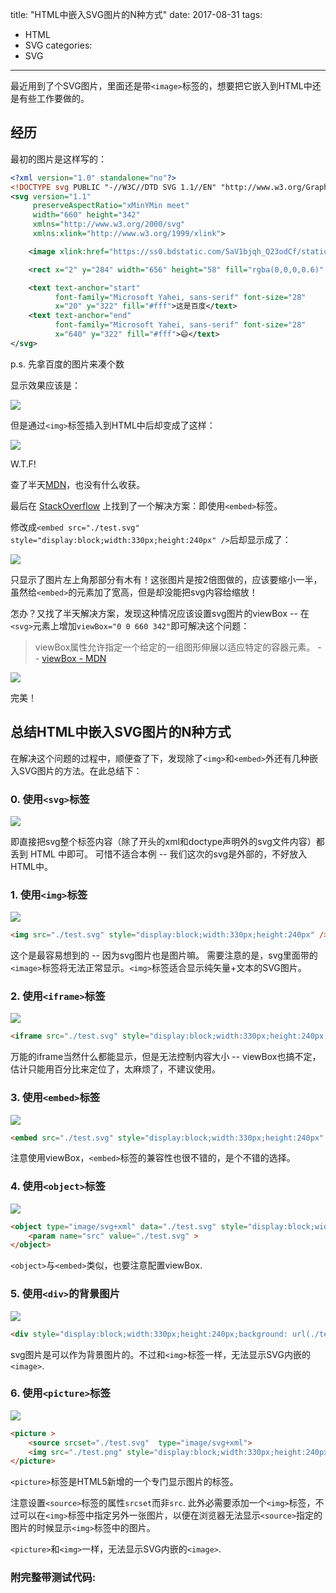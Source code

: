 title: "HTML中嵌入SVG图片的N种方式"
date: 2017-08-31
tags:
  - HTML
  - SVG
categories: 
  - SVG
---

最近用到了个SVG图片，里面还是带`<image>`标签的，想要把它嵌入到HTML中还是有些工作要做的。

<!-- more -->

## 经历

最初的图片是这样写的：

```svg
<?xml version="1.0" standalone="no"?>
<!DOCTYPE svg PUBLIC "-//W3C//DTD SVG 1.1//EN" "http://www.w3.org/Graphics/SVG/1.1/DTD/svg11.dtd">
<svg version="1.1"
     preserveAspectRatio="xMinYMin meet"
     width="660" height="342"
     xmlns="http://www.w3.org/2000/svg"
     xmlns:xlink="http://www.w3.org/1999/xlink">

    <image xlink:href="https://ss0.bdstatic.com/5aV1bjqh_Q23odCf/static/superman/img/logo/bd_logo1_31bdc765.png" width="660" height="342"/>

    <rect x="2" y="284" width="656" height="58" fill="rgba(0,0,0,0.6)" stroke-width="1" ></rect>

    <text text-anchor="start"
          font-family="Microsoft Yahei, sans-serif" font-size="28"
          x="20" y="322" fill="#fff">这是百度</text>
    <text text-anchor="end"
          font-family="Microsoft Yahei, sans-serif" font-size="28"
          x="640" y="322" fill="#fff">😄</text>
</svg>
```
p.s. 先拿百度的图片来凑个数

显示效果应该是：

![](https://ww1.sinaimg.cn/large/006Vei6ogy1fj2nvw72qlj30i809ljs0.jpg)

但是通过`<img>`标签插入到HTML中后却变成了这样：

![](https://ww1.sinaimg.cn/large/006Vei6ogy1fj2nxkg180j309806wwf7.jpg)

W.T.F!

查了半天[MDN](https://developer.mozilla.org/en-US/docs/Web/SVG/Element/image)，也没有什么收获。

最后在 [StackOverflow](https://stackoverflow.com/questions/41195669/images-in-svg-image-tags-not-showing-up-in-chrome-but-displays-locally) 上找到了一个解决方案：即使用`<embed>`标签。

修改成`<embed src="./test.svg" style="display:block;width:330px;height:240px" />`后却显示成了：

![](https://ww1.sinaimg.cn/large/006Vei6ogy1fj2oqz27nej309r07j3yi.jpg)

只显示了图片左上角那部分有木有！这张图片是按2倍图做的，应该要缩小一半，虽然给`<embed>`的元素加了宽高，但是却没能把svg内容给缩放！

怎办？又找了半天解决方案，发现这种情况应该设置svg图片的viewBox -- 在`<svg>`元素上增加`viewBox="0 0 660 342"`即可解决这个问题：

> viewBox属性允许指定一个给定的一组图形伸展以适应特定的容器元素。
> -- [viewBox - MDN](https://developer.mozilla.org/zh-CN/docs/Web/SVG/Attribute/viewBox)

![](https://ww1.sinaimg.cn/large/006Vei6ogy1fj2oudb4bjj309504wq31.jpg)

完美！

## 总结HTML中嵌入SVG图片的N种方式

在解决这个问题的过程中，顺便查了下，发现除了`<img>`和`<embed>`外还有几种嵌入SVG图片的方法。在此总结下：

### 0. 使用`<svg>`标签

![](https://ww1.sinaimg.cn/large/006Vei6ogy1fj2pw6rk46j309o05l74e.jpg)

即直接把svg整个标签内容（除了开头的xml和doctype声明外的svg文件内容）都丢到 HTML 中即可。
可惜不适合本例 -- 我们这次的svg是外部的，不好放入HTML中。

### 1. 使用`<img>`标签

![](https://ww1.sinaimg.cn/large/006Vei6ogy1fj2pwi60wcj309e05edgb.jpg)

```html
<img src="./test.svg" style="display:block;width:330px;height:240px" />
```

这个是最容易想到的 -- 因为svg图片也是图片嘛。
需要注意的是，svg里面带的`<image>`标签将无法正常显示。`<img>`标签适合显示纯矢量+文本的SVG图片。

### 2. 使用`<iframe>`标签

![](https://ww1.sinaimg.cn/large/006Vei6ogy1fj2pww813uj309j07bt8n.jpg)

```html
<iframe src="./test.svg" style="display:block;width:330px;height:240px;border:none;" ></iframe>
```

万能的iframe当然什么都能显示，但是无法控制内容大小 -- viewBox也搞不定，估计只能用百分比来定位了，太麻烦了，不建议使用。

### 3. 使用`<embed>`标签

![](https://ww1.sinaimg.cn/large/006Vei6ogy1fj2px7d87xj309o05e0su.jpg)

```html
<embed src="./test.svg" style="display:block;width:330px;height:240px" />
```
注意使用viewBox，`<embed>`标签的兼容性也很不错的，是个不错的选择。

### 4. 使用`<object>`标签

![](https://ww1.sinaimg.cn/large/006Vei6ogy1fj2pxh0j7gj309g054wel.jpg)

```html
<object type="image/svg+xml" data="./test.svg" style="display:block;width:330px;height:240px" >
    <param name="src" value="./test.svg" >
</object>
```

`<object>`与`<embed>`类似，也要注意配置viewBox.

### 5. 使用`<div>`的背景图片

![](https://ww1.sinaimg.cn/large/006Vei6ogy1fj2pxsxvt2j309h05gjrv.jpg)

```html
<div style="display:block;width:330px;height:240px;background: url(./test.svg) no-repeat;background-size: 100%;" ></div>
```

svg图片是可以作为背景图片的。不过和`<img>`标签一样，无法显示SVG内嵌的`<image>`.

### 6. 使用`<picture>`标签

![](https://ww1.sinaimg.cn/large/006Vei6ogy1fj2py3gul6j309l05bdgb.jpg)

```html
<picture >
    <source srcset="./test.svg"  type="image/svg+xml">
    <img src="./test.png" style="display:block;width:330px;height:240px">
</picture>
```

`<picture>`标签是HTML5新增的一个专门显示图片的标签。

注意设置`<source>`标签的属性`srcset`而非`src`. 此外必需要添加一个`<img>`标签，不过可以在`<img>`标签中指定另外一张图片，以便在浏览器无法显示`<source>`指定的图片的时候显示`<img>`标签中的图片。

`<picture>`和`<img>`一样，无法显示SVG内嵌的`<image>`.

### 附完整带测试代码:
<script src="https://gist.github.com/Clarence-pan/be0a2c14df52a39095b93054a77123c9.js"></script>

